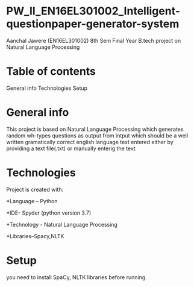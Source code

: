 # PW_II_EN16EL301002_Intelligent-questionpaper-generator-system
Aanchal Jawere (EN16EL301002) 8th Sem Final Year B.tech project on Natural Language Processing

# Table of contents
General info
Technologies
Setup

# General info
This project is based on Natural Language Processing which generates random wh-types questions as output from intput which should be a well written gramatically correct english language text entered either by providing a text file(.txt) or manually enterig the text

# Technologies
Project is created with:

*Language – Python

*IDE- Spyder (python version 3.7)

*Technology - Natural Language Processing

*Libraries–Spacy,NLTK

# Setup
you need to install SpaCy, NLTK libraries before running.
